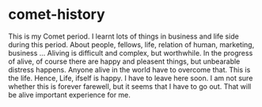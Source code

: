 # comet-history

This is my Comet period.
I learnt lots of things in business and life side during this period.
About people, fellows, life, relation of human, marketing, business ...
Aliving is difficult and complex, but worthwhile.
In the progress of alive, of course there are happy and pleasent things, but unbearable distress happens.
Anyone alive in the world have to overcome that. This is the life.
Hence, Life, ifself is happy.
I have to leave here soon.
I am not sure whether this is forever farewell, but it seems that I have to go out.
That will be alive important experience for me.
